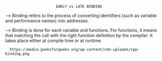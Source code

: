                            EARLY vs LATE BINDING

--> Binding refers to the process of converting identifiers (such as variable and performance names) into addresses.

--> Binding is done for each variable and functions. For functions, it means that matching the call with the right function definition by the compiler.
    It takes place either at compile time or at runtime.


      https://media.geeksforgeeks.org/wp-content/cdn-uploads/cpp-binding.png
